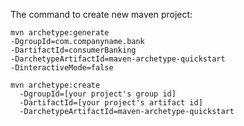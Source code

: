 The command to create new maven project:

```
mvn archetype:generate
-DgroupId=com.companyname.bank 
-DartifactId=consumerBanking 
-DarchetypeArtifactId=maven-archetype-quickstart 
-DinteractiveMode=false
```

```
mvn archetype:create 
  -DgroupId=[your project's group id]
  -DartifactId=[your project's artifact id]
  -DarchetypeArtifactId=maven-archetype-quickstart
```
